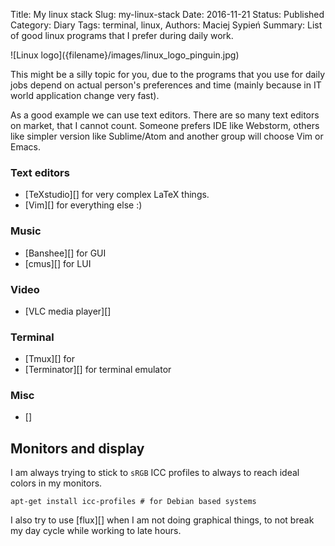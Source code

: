 Title:		My linux stack
Slug:			my-linux-stack
Date:			2016-11-21
Status:		Published
Category: Diary
Tags:			terminal, linux,
Authors:	Maciej Sypień
Summary:  List of good linux programs that I prefer during daily work.

<div class="intro-article-image-sm" markdown="1">
  ![Linux logo]({filename}/images/linux_logo_pinguin.jpg)
</div>

This might be a silly topic for you, due to the programs that you use for daily jobs depend on actual person's preferences and time (mainly because in IT world application change very fast).

As a good example we can use text editors. There are so many text editors on market, that I cannot count. Someone prefers IDE like Webstorm, others like simpler version like Sublime/Atom and another group will choose Vim or Emacs.


### Text editors
-   [TeXstudio][] for very complex LaTeX things.
-   [Vim][] for everything else :)


### Music
-   [Banshee][] for GUI
-   [cmus][] for LUI

### Video
-   [VLC media player][]

### Terminal
-   [Tmux][] for
-   [Terminator][] for terminal emulator

### Misc
-   []

## Monitors and display
I am always trying to stick to `sRGB` ICC profiles to always to reach ideal colors in my monitors.

```shell
apt-get install icc-profiles # for Debian based systems

```

I also try to use [flux][] when I am not doing graphical things, to not break my day cycle while working to late hours.

[github]: https://github.com

